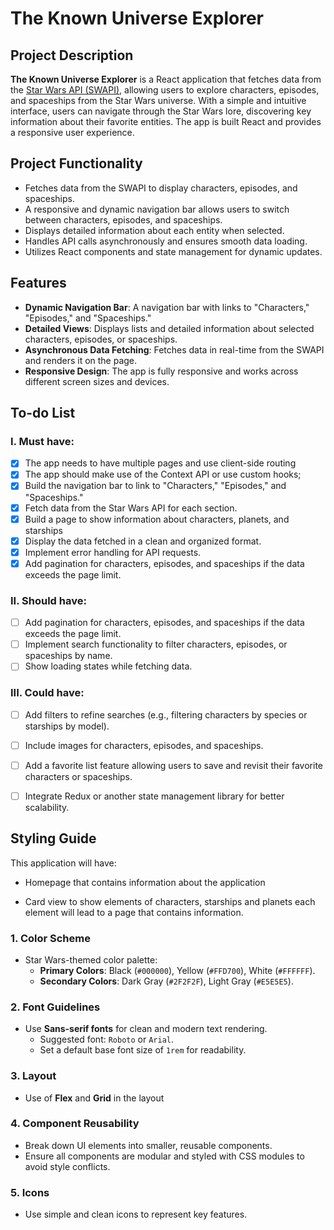 # The Known Universe Explorer

## Project Description
**The Known Universe Explorer** is a React application that fetches data from the [Star Wars API (SWAPI)](https://swapi.dev/), allowing users to explore characters, episodes, and spaceships from the Star Wars universe. With a simple and intuitive interface, users can navigate through the Star Wars lore, discovering key information about their favorite entities. The app is built React and provides a responsive user experience.

## Project Functionality
- Fetches data from the SWAPI to display characters, episodes, and spaceships.
- A responsive and dynamic navigation bar allows users to switch between characters, episodes, and spaceships.
- Displays detailed information about each entity when selected.
- Handles API calls asynchronously and ensures smooth data loading.
- Utilizes React components and state management for dynamic updates.

## Features
- **Dynamic Navigation Bar**: A navigation bar with links to "Characters," "Episodes," and "Spaceships."
- **Detailed Views**: Displays lists and detailed information about selected characters, episodes, or spaceships.
- **Asynchronous Data Fetching**: Fetches data in real-time from the SWAPI and renders it on the page.
- **Responsive Design**: The app is fully responsive and works across different screen sizes and devices.

## To-do List

### I. Must have:
- [x] The app needs to have multiple pages and use client-side routing
- [x] The app should make use of the Context API or use custom hooks;
- [x] Build the navigation bar to link to "Characters," "Episodes," and "Spaceships."
- [x] Fetch data from the Star Wars API for each section.
- [x] Build a page to show information about characters, planets, and starships
- [x] Display the data fetched in a clean and organized format.
- [x] Implement error handling for API requests.
- [x] Add pagination for characters, episodes, and spaceships if the data exceeds the page limit.

### II. Should have:
- [ ] Add pagination for characters, episodes, and spaceships if the data exceeds the page limit.
- [ ] Implement search functionality to filter characters, episodes, or spaceships by name.
- [ ] Show loading states while fetching data.
  
### III. Could have:
- [ ] Add filters to refine searches (e.g., filtering characters by species or starships by model).
- [ ] Include images for characters, episodes, and spaceships.
- [ ] Add a favorite list feature allowing users to save and revisit their favorite characters or spaceships.
- [ ] Integrate Redux or another state management library for better scalability.


## Styling Guide

This application will have:

- Homepage that contains information about the application

- Card view to show elements of characters, starships and planets each element will lead to a page that contains information.

### 1. **Color Scheme**
- Star Wars-themed color palette:
    - **Primary Colors**: Black (`#000000`), Yellow (`#FFD700`), White (`#FFFFFF`).
    - **Secondary Colors**: Dark Gray (`#2F2F2F`), Light Gray (`#E5E5E5`).

### 2. **Font Guidelines**
- Use **Sans-serif fonts** for clean and modern text rendering.
    - Suggested font: `Roboto` or `Arial`.
    - Set a default base font size of `1rem` for readability.
  
### 3. **Layout**
- Use of **Flex** and **Grid** in the layout
### 4. **Component Reusability**
- Break down UI elements into smaller, reusable components.
- Ensure all components are modular and styled with CSS modules to avoid style conflicts.

### 5. **Icons**
- Use simple and clean icons to represent key features.

